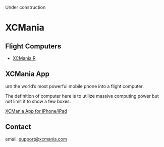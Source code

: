 Under construction

# XCMania

## Flight Computers

* [XCMania R ](/en/tiny.html)

## XCMania App

urn the world’s most powerful mobile phone into a flight computer.

The definition of computer here is to utilize massive computing power but not limit it to show a few boxes.

[XCMania App for iPhone/iPad](https://apple.co/2PPys3O)

## Contact

email: [support@xcmania.com](mailto:support@xcmania.com)
